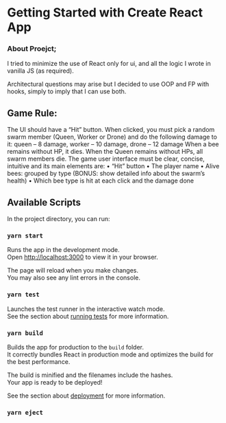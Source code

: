 # Getting Started with Create React App

### About Proejct;

I tried to minimize the use of React only for ui, and all the logic I wrote in vanilla JS (as required).

Architectural questions may arise but I decided to use OOP and FP with hooks, simply to imply that I can use both.

## Game Rule:

The UI should have a “Hit” button. When clicked, you must pick a random swarm member (Queen,
Worker or Drone) and do the following damage to it: queen – 8 damage, worker – 10 damage, drone
– 12 damage
When a bee remains without HP, it dies. When the Queen remains without HPs, all swarm members
die.
The game user interface must be clear, concise, intuitive and its main elements are:
• “Hit” button
• The player name
• Alive bees: grouped by type (BONUS: show detailed info about the swarm’s health)
• Which bee type is hit at each click and the damage done



## Available Scripts

In the project directory, you can run:

### `yarn start`

Runs the app in the development mode.\
Open [http://localhost:3000](http://localhost:3000) to view it in your browser.

The page will reload when you make changes.\
You may also see any lint errors in the console.

### `yarn test`

Launches the test runner in the interactive watch mode.\
See the section about [running tests](https://facebook.github.io/create-react-app/docs/running-tests) for more information.

### `yarn build`

Builds the app for production to the `build` folder.\
It correctly bundles React in production mode and optimizes the build for the best performance.

The build is minified and the filenames include the hashes.\
Your app is ready to be deployed!

See the section about [deployment](https://facebook.github.io/create-react-app/docs/deployment) for more information.

### `yarn eject`
